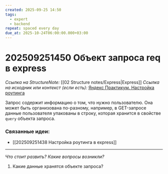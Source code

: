 ```yaml
---
created: 2025-09-25 14:50
tags:
  - expert
  - backend
repeat: spaced every day
due_at: 2025-10-24T06:00:00.000+03:00
---
```

# 202509251450 Объект запроса req в express

*Ссылка на StructureNote:* [[02 Structure notes/Express|Express]]
*Ссылка на исходник или контекст (если есть):* [Яндекс Практикум.  Настройка роутинга](https://practicum.yandex.ru/learn/backend-nodejs/courses/16b47298-e20d-4fde-9619-1ab305039a00/sprints/564238/topics/1839b729-54bc-4e2b-92a4-271a0d268cb8/lessons/e85e1bb8-4701-412d-8669-a2916cfe6994/)

Запрос содержит информацию о том, что нужно пользователю. Она может быть организована по-разному, например, в GET-запросе данные пользователя упакованы в строку, которая хранится в свойстве `query` объекта запроса.

### Связанные идеи:

* [[202509251438 Настройка роутинга в express]]

---

*Что стоит развить? Какие вопросы возникли?*
1) Какие данные хранятся объекте запроса?
